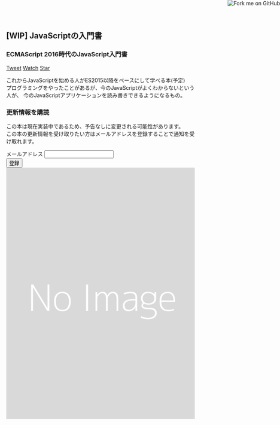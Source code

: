 <link rel="stylesheet" type="text/css" href="./source/landing/css/bootstrap.min.css"/>
<link rel="stylesheet" type="text/css" href="./source/landing/css/style.css"/>
<!-- Main container -->
<div class="page-container">
    <div class="row main" id="js-main">
        <a href="https://github.com/asciidwango/js-primer"><img
                style="position: absolute; top: 0; right: 0; border: 0; z-index:100;"
                src="https://s3.amazonaws.com/github/ribbons/forkme_right_darkblue_121621.png" alt="Fork me on GitHub"></a>
        <div class="col-sm-8">
            <h2 class="mg-lg Landing-title">
                [WIP] JavaScriptの入門書
            </h2>
            <h3 class="mg-sm">
                <span class="fa fa-book"></span>ECMAScript 2016時代のJavaScript入門書
            </h3>
            <p class="mg-lg">
                <a href="https://twitter.com/share" class="twitter-share-button" data-size="large" data-hashtags="jsprimer">Tweet</a>
                <!-- Place this tag where you want the button to render. -->
                <a aria-label="Watch asciidwango/js-primer on GitHub" data-count-aria-label="# watchers on GitHub"
                   data-count-api="/repos/asciidwango/js-primer#subscribers_count"
                   data-count-href="/asciidwango/js-primer/watchers" data-style="mega"
                   href="https://github.com/asciidwango/js-primer" class="github-button">Watch</a>
                <a aria-label="Star asciidwango/js-primer on GitHub" data-count-aria-label="# stargazers on GitHub"
                   data-count-api="/repos/asciidwango/js-primer#stargazers_count"
                   data-count-href="/asciidwango/js-primer/stargazers" data-style="mega"
                   href="https://github.com/asciidwango/js-primer" class="github-button">Star</a>
            </p>
            <p class="mg-lg">
                これからJavaScriptを始める人がES2015以降をベースにして学べる本(予定)<br/>
                プログラミングをやったことがあるが、今のJavaScriptがよくわからないという人が、
                今のJavaScriptアプリケーションを読み書きできるようになるもの。
            </p>
            <form action="//github.us13.list-manage.com/subscribe/post?u=fc41e11a2b9dc6f05350e0de0&amp;id=7ab1594ae8"
                  method="post" id="js_mail_form" novalidate class="mail-form" target="_blank">
                <h3 class="mg-sm">
                    <span class="fa fa-star"></span>更新情報を購読
                </h3>
                <p class="mg-lg">
                    この本は現在実装中であるため、予告なしに変更される可能性があります。<br/>
                    この本の更新情報を受け取りたい方はメールアドレスを登録することで通知を受け取れます。
                </p>
                <div class="form-group">
                    <label>
                        メールアドレス
                    </label>
                    <input id="email" class="form-control" name="EMAIL" type="email" required/>
                </div>
                <button class="bloc-button btn btn-d btn-lg btn-block" type="submit">
                    登録
                </button>
            </form>
        </div>
        <div class="col-sm-4">
            <img src="./source/landing/img/cover.png" alt="Cover Image" class="img-responsive hidden-xs"/>
        </div>
    </div>
</div>

<script async defer src="https://buttons.github.io/buttons.js"></script>
<script async defer>!function(d,s,id){var js,fjs=d.getElementsByTagName(s)[0],p=/^http:/.test(d.location)?'http':'https';if(!d.getElementById(id)){js=d.createElement(s);js.id=id;js.src=p+'://platform.twitter.com/widgets.js';fjs.parentNode.insertBefore(js,fjs);}}(document, 'script', 'twitter-wjs');</script>
<!-- Main End -->
